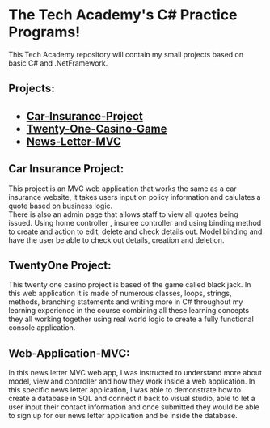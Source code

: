 # The Tech Academy's C# Practice Programs!

<p>This Tech Academy repository will contain my small projects based on basic C# and .NetFramework.</p>

<h2>Projects: <h2>
</hr>
  <ul>
    <li><a href="https://github.com/psalazar5/The-Tech-Academy-Basic-C-Sharp-Projects/tree/main/Basic_C%23_Programs/CarInsurance">Car-Insurance-Project</a></li>
    <li><a href="https://github.com/psalazar5/The-Tech-Academy-Basic-C-Sharp-Projects/tree/main/Basic_C%23_Programs/TwentyOne">Twenty-One-Casino-Game</a></li>
    <li><a href="https://github.com/psalazar5/The-Tech-Academy-Basic-C-Sharp-Projects/tree/main/Basic_C%23_Programs/WebApplicationMVC">News-Letter-MVC</a></li>
  </ul>
</hr>
<h2>Car Insurance Project:</h2>
</hr>
<p>This project is an MVC web application that works the same as a car insurance website, it takes users input on policy information and calulates a quote based on business logic.</br>
There is also an admin page that allows staff to view all quotes being issued. Using home controller , insuree controller and using binding method to create and action to edit, delete and check details out. Model binding and have the user be able to check out details, creation and deletion. </p>
</hr>
<h2>TwentyOne Project:</h2>
</hr>
<p>This twenty one casino project is based of the game called black jack. In this web application it is made of numerous classes, loops, strings, methods, branching statements and writing more in C# throughout my learning experience 
in the course combining all these learning concepts they all working together using real world logic to create a fully functional console application.</p>
</hr>
<h2>Web-Application-MVC:</h2>
</hr>
<p>In this news letter MVC web app, I was instructed to understand more about model, view and controller and how they work inside a web application. In this specific news letter application, I was able to demonstrate
how to create a database in SQL and connect it back to visual studio, able to let a user input their contact information and once submitted they would be able to sign up for our news letter application and be inside the database. </p>
</hr>
